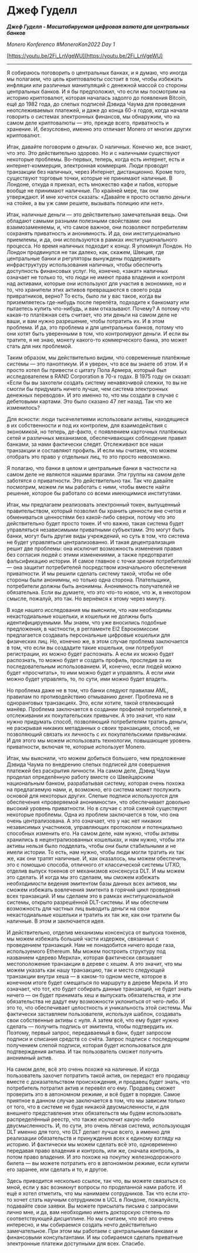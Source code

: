 # Джеф Гуделл

_**Джеф Гуделл - Масштабируемая цифровая валюта для центральных банков**_

_Monero Konferenco  #MoneroKon2022 Day 1_

[https://youtu.be/2Fi_LnVgeWU](https://youtu.be/2Fi_LnVgeWU)

---

Я собираюсь поговорить о центральных банках, и я думаю, что иногда мы полагаем, что цель криптовалюты состоит в том, чтобы избежать инфляции или различных манипуляций с денежной массой со стороны центральных банков. И я бы предположил, что если мы посмотрим на историю криптовалют, которая началась задолго до появления Bitcoin, ещё до 1982 года, до слепых подписей Дэвида Чаума для проведения неотслеживаемых платежей, и даже до конца 60-х годов, когда начали говорить о системах электронных финансов, мы обнаружим, что на самом деле криптовалюты — это, прежде всего, приватность и хранение. И, безусловно, именно это отличает Monero от многих других криптовалют.

Итак, давайте поговорим о деньгах. О наличных. Конечно же, все знают, что это. Это действительно здорово. Но и с наличными существуют некоторые проблемы. Во-первых, теперь, когда есть интернет, есть и интернет-коммерция, электронная коммерция. Люди проводят транзакции без наличных, через Интернет, дистанционно. Кроме того, существуют торговые точки, которые не принимают наличные. В Лондоне, откуда я приехал, есть множество кафе и пабов, которые вообще не принимают наличные. По крайней мере, так они утверждают. И мне хочется сказать: «Давайте я просто оставлю деньги на стойке, а вы уж сами решите, вызывать полицию или нет».

Итак, наличные деньги — это действительно замечательная вещь. Они обладают самыми разными полезными свойствами: они взаимозаменяемы, и, что самое важное, они позволяют потребителям сохранять приватность и анонимность. И да, они институционально приемлемы, и да, они используются в рамках институционального процесса. Но время наличных подходит к концу. Я упомянул Лондон. Но Лондон продвинулся не так далеко, как, скажем, Швеция, где центральные банки и регуляторы вынуждены поддерживать инфраструктуру использования наличных, чтобы обеспечить доступность финансовых услуг. Но, конечно, «закат» наличных означает не только то, что люди не имеют права владения и контроля над активами, которые они используют для участия в экономике, но и то, что хранители этих активов превращаются в своего рода привратников, верно? То есть, было ли у вас такое, когда вы приземляетесь где-нибудь после перелёта, подходите к банкомату или пытаетесь купить что-нибудь, и вам отказывают. Почему? А потому что какая-то платёжная сеть считает, что эти деньги на самом деле не ваши, и вам нужно разрешение, чтобы потратить их. И в этом проблема. И да, это проблема и для центральных банков, потому что они хотят быть уверенными в том, что контролируют деньги. И если вы тратите, я не знаю, монету какого-то коммерческого банка, это может стать для них проблемой.

Таким образом, мы действительно видим, что современные платёжные системы — это паноптикум. И я уверен, что все вы знаете об этом. И я просто хотел бы привести с цитату Пола Армера, который был исследователем в RAND Corporation в 70-х годах. В 1975 году он сказал: «Если бы вы захотели создать систему ненавязчивой слежки, то вы не смогли бы придумать ничего лучше, чем система электронных денежных переводов». И это именно то, что мы создали в случае с дебетовыми картами. Это было сказано 47 лет назад. Так что же изменилось?

Для ясности: люди тысячелетиями использовали активы, находящиеся в их собственности и под их контролем, для взаимодействия с экономикой, но теперь, де-факто, с появлением карточных платёжных сетей и различных механизмов, обеспечивающих соблюдение правил банками, за нами фактически следят. Отслеживают все наши транзакции и составляют профиль. И если мы считаем, что можем отобрать это право у отдельных лиц, то это просто невозможно.

Я полагаю, что банки в целом и центральные банки в частности на самом деле не являются нашими врагами. Эти группы на самом деле заботятся о приватности. Это действительно так. Так что давайте посмотрим, можем ли мы работать с ними, чтобы вместе найти решение, которое бы работало со всеми имеющимися институтами.

Итак, мы предлагаем реализовать электронный токен, выпущенный правительством, который позволил бы хранить ценности вне счетов и обмениваться ценностями без какой-либо сверки, потому что это действительно будет просто токен. И что важно, такая система будет управляться независимыми приватными субъектами. Это могут быть банки, могут быть другие виды учреждений, но суть в том, что система не будет управляться централизованно. И такая децентрализация решит две проблемы: она исключит возможность изменения правил без согласия людей с этими изменениями, а также предотвратит фальсификацию истории. И самое главное с точки зрения потребителей — она защитит потребителей посредством изначального обеспечения приватности. И мы решили сделать систему такой, чтобы не обе стороны были анонимны, но только одна сторона. Плательщики, потребители должны быть анонимны. Анонимность получателей не обязательна. Если вы думаете, что это что-то новое, что ж, в некотором смысле, пожалуй, это так. Но вернёмся к этому через минуту.

В ходе нашего исследования мы выяснили, что нам необходимы некастодиальные кошельки, и кошельки не должны быть идентифицируемыми. Мы знаем, что уже вносились подобные предложения, в частности, в регламенте EI2 Еврокомиссии предлагается создавать персональные цифровые кошельки для физических лиц. Но, конечно же, в этом случае проблема заключается в том, что если вы создадите такие кошельки, они потребуют регистрации, их можно будет распознать. А если их можно будет распознать, то можно будет и создать профиль, проследив за их последовательным использованием. И, конечно, если людей можно будет «просчитать», то ими можно будет и управлять. А если ими можно будет управлять, то, по сути, ими можно будет владеть.

Но проблема даже не в том, что банки следуют правилам AML, правилам по противодействию отмыванию денег. Проблема не в одноранговых транзакциях. Это, если хотите, такой отвлекающий манёвр. Проблема заключается в создании профилей потребителей, в отслеживании их покупательских привычек. А это значит, что нам нужно придумать способ, позволяющий потребителям тратить деньги, не раскрывая никаких метаданных о своих транзакциях, способ, не позволяющий связать их личность с их покупательскими привычками. И для этого мы можем использовать технологии, повышающие уровень приватности, включая те, которые использует Monero.

Итак, мы выяснили, что можем добиться большего, чем предложение Дэвида Чаума по внедрению слепых подписей для совершения платежей без раскрытия личности. На самом деле, Дэвид Чаум проделал определённую работу вместе со Швейцарским национальным банком, разрабатывая систему, которая очень похожа на предлагаемую нами, и, возможно, его система может послужить основой для некоторых других. Слепые подписи используются для обеспечения «проверяемой анонимности», что обеспечивает довольно высокий уровень приватности. Но в случае с этой схемой существуют некоторые проблемы. Одна из проблем заключается в том, что она очень централизована. А это означает, что у нас нет никаких независимых участников, управляющих протоколом и потенциально способных изменить его. На самом деле, нам нужно, чтобы активы хранились в нецентрализованных кошельках, и нам нужно, чтобы эти активы нельзя было подделать, чтобы они были стабильными и не имели истории. То есть, нам нужно, чтобы люди могли тратить их так же, как они тратят наличные. И, как оказалось, мы можем обеспечить это с помощью способа, отличного от классической системы UTXO, отделив выпуск токенов от механизмов консенсуса DLT. И мы можем это сделать. И когда мы это сделаем, мы сможем избежать необходимости ведения эмитентом базы данных всех активов, мы сможем избежать вовлечения эмитента в горячий цикл проведения всех транзакций. И мы сделаем это в рамках институциональной системы, открыто разрешённой DLT-системы. И мы обеспечим возможность для частных лиц выводить деньги на свои некастодиальные кошельки и тратить их так же, как они тратили бы наличные. В этом и заключается идея.

И действительно, отделив механизмы консенсуса от выпуска токенов, мы можем избежать большей части издержек, связанных с проведением транзакций. Нам не понадобится ничего вроде газа, используемого Ethereum. Мы можем построить структуру под названием «дерево Меркла», которая фактически связывает местоположение транзакции в дереве с хешем. А это значит, что мы можем указать как нашу транзакцию, так и место следующей транзакции внутри хеша — в каком-то одном месте, которое в конечном итоге будет смещаться по маршруту в дереве Меркла. И это означает, что тот, кто будет собирать данные транзакций, не будет знать ничего — он будет принимать хеш и выпускать обязательства, и эти обязательства не дадут ему возможности уклониться от чего-либо. И это то, что обеспечивает целостность и уникальность этой системы. Мы фактически заставляем пользователя, используя шаблон, создавать свои собственные активы с нуля. А затем всё, что ему будет нужно сделать — получить подпись от эмитента, чтобы подтвердить их. Поэтому, первый запрос, передаваемый в банк, будет запросом подписи и списания средств со счёта. Запрос подписи с последующим получением слепой подписи, которая будет использоваться для подтверждения актива. И так пользователь сможет получить анонимный актив.

На самом деле, всё это очень похоже на наличные. И когда пользователь захочет потратить такой актив, он передаст его продавцу вместе с доказательством происхождения, и продавец будет знать, что потребитель потратил актив и перевёл его ему. Продавец сможет проверить это в автономном режиме, и всё будет в порядке. Самое приятное в данном случае заключается в том, что мы зависим только от того, что в системе не буде никакой двусмысленности, и для внешнего представления этих обязательств мы будем использовать распределённый реестр, что также исключит какую-либо двусмысленность. И, по сути, это очень лёгкая система, использующая DLT именно для того, что DLT делает лучше всего, а именно для реализации обязательств и принуждения всех к единому взгляду на историю. И фактически мы можем сделать всё это, одновременно передавая право владения и контроль, или же, сначала контроль, а потом право владения. И это похоже на покупку железнодорожного билета — вы можете потратить его в автономном режиме, если купили его заранее, или сделать и то, и другое.

Здесь приводится несколько ссылок, так что, вы можете связаться со мной, если у вас возникнут вопросы по проделанной нами работе. И ещё я хотел отметить, что мы нанимаем сотрудников. Так что если кто-то хочет стать научным сотрудником в UCL в Лондоне, пожалуйста, подавайте свои заявки. Вы можете присылать письма с запросами лично мне, и да, вам необходимо иметь докторскую степень по соответствующей дисциплине. Но мы считаем, что всё это очень интересно, и мы собираемся создать нечто действительно замечательное. При этом мы работаем с центральными банками и финансовыми консультантами. И мы собираемся сделать приватные электронные платежи доступными для всех. Спасибо.
